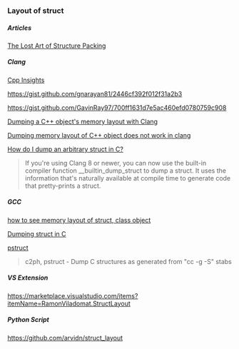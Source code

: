 ### Layout of struct

##### Articles

[The Lost Art of Structure Packing](http://www.catb.org/esr/structure-packing/)

##### Clang

[Cpp Insights](https://github.com/andreasfertig/cppinsights/blob/a4c4796a057ffef597c77f8902249a9d1b884cca/CodeGenerator.cpp#L2501-L2542)

https://gist.github.com/gnarayan81/2446cf392f012f31a2b3

https://gist.github.com/GavinRay97/700ff1631d7e5ac460efd0780759c908

[Dumping a C++ object's memory layout with Clang](https://eli.thegreenplace.net/2012/12/17/dumping-a-c-objects-memory-layout-with-clang/)

[Dumping memory layout of C++ object does not work in clang](https://stackoverflow.com/questions/51005713/dumping-memory-layout-of-c-object-does-not-work-in-clang)

[How do I dump an arbitrary struct in C?](https://stackoverflow.com/questions/6687500/how-do-i-dump-an-arbitrary-struct-in-c)

> If you're using Clang 8 or newer, you can now use the built-in compiler function __builtin_dump_struct to dump a struct. It uses the information that's naturally available at compile time to generate code that pretty-prints a struct.

##### GCC

[how to see memory layout of struct, class object](https://stackoverflow.com/questions/54352176/how-to-see-memory-layout-of-struct-class-object)

[Dumping struct in C](https://stackoverflow.com/questions/5986314/dumping-struct-in-c)

[pstruct](https://www.systutorials.com/docs/linux/man/1-pstruct/)

> c2ph, pstruct - Dump C structures as generated from "cc -g -S" stabs

##### VS Extension

https://marketplace.visualstudio.com/items?itemName=RamonViladomat.StructLayout

##### Python Script

https://github.com/arvidn/struct_layout
